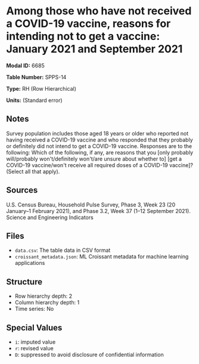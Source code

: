 # Among those who have not received a COVID-19 vaccine, reasons for intending not to get a vaccine: January 2021 and September 2021

**Modal ID:** 6685

**Table Number:** SPPS-14

**Type:** RH (Row Hierarchical)

**Units:** (Standard error)

## Notes

Survey population includes those aged 18 years or older who reported not having received a COVID-19 vaccine and who responded that they probably or definitely did not intend to get a COVID-19 vaccine. Responses are to the following: Which of the following, if any, are reasons that you [only probably will/probably won't/definitely won't/are unsure about whether to] [get a COVID-19 vaccine/won't receive all required doses of a COVID-19 vaccine]? (Select all that apply).

## Sources

U.S. Census Bureau, Household Pulse Survey, Phase 3, Week 23 (20 January–1 February 2021), and Phase 3.2, Week 37 (1–12 September 2021). Science and Engineering Indicators

## Files

- `data.csv`: The table data in CSV format
- `croissant_metadata.json`: ML Croissant metadata for machine learning applications

## Structure

- Row hierarchy depth: 2
- Column hierarchy depth: 1
- Time series: No

## Special Values

- `i`: imputed value
- `r`: revised value
- `D`: suppressed to avoid disclosure of confidential information
